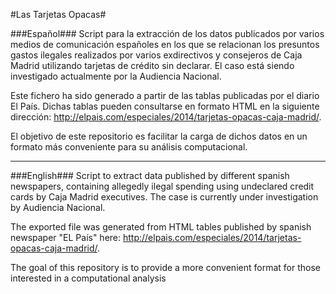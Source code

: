 #Las Tarjetas Opacas#


###Español###
Script para la extracción de los datos publicados por varios medios de comunicación españoles en los que se relacionan los presuntos gastos ilegales realizados por varios exdirectivos y consejeros de Caja Madrid utilizando tarjetas de crédito sin declarar. El caso está siendo investigado actualmente por la Audiencia Nacional. 

Este fichero ha sido generado a partir de las tablas publicadas por el diario El País. Dichas tablas pueden consultarse en formato HTML en la siguiente dirección: http://elpais.com/especiales/2014/tarjetas-opacas-caja-madrid/.

El objetivo de este repositorio es facilitar la carga de dichos datos en un formato más conveniente para su análisis computacional.

- - - - -
###English###
Script to extract data published by different spanish newspapers, containing allegedly ilegal spending using undeclared credit cards by Caja Madrid executives. The case is currently under investigation by Audiencia Nacional.

The exported file was generated from HTML tables published by spanish newspaper "EL País" here: http://elpais.com/especiales/2014/tarjetas-opacas-caja-madrid/.

The goal of this repository is to provide a more convenient format for those interested in a computational analysis